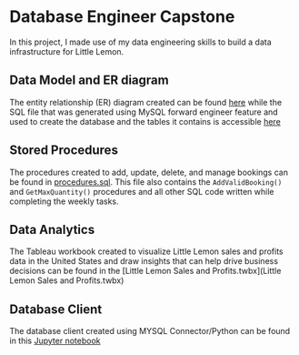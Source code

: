 # Database Engineer Capstone

In this project, I made use of my data engineering skills to build a data infrastructure for Little Lemon.

## Data Model and ER diagram

The entity relationship (ER) diagram created can be found [here](littlelemondb.png) while the SQL file that was generated using MySQL forward engineer feature and used to create the database and the tables it contains is accessible [here](littlelemondb.sql)

## Stored Procedures

The procedures created to add, update, delete, and manage bookings can be found in [procedures.sql](procedures.sql). This file also contains the `AddValidBooking()` and `GetMaxQuantity()` procedures and all other SQL code written while completing the weekly tasks.

## Data Analytics

The Tableau workbook created to visualize Little Lemon sales and profits data in the United States and draw insights that can help drive business decisions can be found in the [Little Lemon Sales and Profits.twbx](Little Lemon Sales and Profits.twbx)

## Database Client

The database client created using MYSQL Connector/Python can be found in this [Jupyter notebook](capstone-db-client.ipynb)